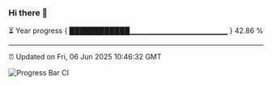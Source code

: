 ### Hi there 👋

⏳ Year progress { ████████████▁▁▁▁▁▁▁▁▁▁▁▁▁▁▁▁▁▁ } 42.86 %

---

⏰ Updated on Fri, 06 Jun 2025 10:46:32 GMT

![Progress Bar CI](https://github.com/IshwaranRudhara/GIT-ACTION/workflows/Progress%20Bar%20CI/badge.svg)
